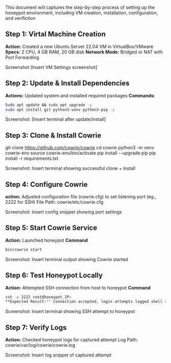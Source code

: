 This document will captures the step-by-step process of setting up the honeypot environment, including VM creation, installation, configuration, and verifiction 

## Step 1: Virtal Machine Creation 
**Action:** Created a new Ubuntu Server 22.04 VM in VirtualBox/VMware
**Specs:** 2 CPU, 4 GB RAM, 20 GB disk 
**Network Mode:** Bridged or NAT with Port Forwarding 

Screenshot [Insert VM Settings screenshot] 


## Step 2: Update & Install Dependencies 
**Actions:** Updated system and installed required packages 
**Commands:** 
```bash
Sudo apt update && sudo apt upgrade -y
sudo apt install git python3-venv python3-pip -y
```

Screenshot: [Insert terminal after update/install]


## Step 3: Clone & Install Cowrie

git clone https://github.com/cowrie/cowrie
cd cowrie
python3 -m venv cowrie-env
source cowrie-env/bin/activate
pip install --upgrade pip
pip install -r requirements.txt


Screenshot: Insert terminal showing successful clone + install


## Step 4: Configure Cowrie
**action:** Adjusted configuration file (cowrie.cfg) to set listening port (eg., 2222 for SSH)
File Path: cowrie/etc/cowrie.cfg

Screenshot: Insert config snippet showing port settings


## Step 5: Start Cowrie Service
**Action:** Launched honeypot
**Command**
```bash
bin/cowrie start
```
Screenshot: Insert terminal output showing Cowrie started


## Step 6: Test Honeypot Locally
**Action:** Attempted SSH connection from host to honeypot
**Command**
```bash
ssh -p 2222 root@honeypot_IP>
**Expected Result:** Connection accepted, login attempts logged shell simulated
```
Screenshot: Insert terminal showing SSH attempt to honeypot


## Step 7: Verify Logs
**Action:** Checked honeypot logs for captured attempt
Log Path: cowrie/var/log/cowrie/cowrie.log

Screenshot: Insert log snippet of captured attempt 
